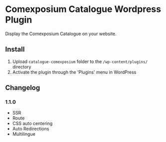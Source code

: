 # Comexposium Catalogue Wordpress Plugin

Display the Comexposium Catalogue on your website.

## Install

1. Upload `catalogue-comexposium` folder to the `/wp-content/plugins/` directory
2. Activate the plugin through the 'Plugins' menu in WordPress

## Changelog

### 1.1.0

- SSR
- Route
- CSS auto centering
- Auto Redirections
- Multilingue
